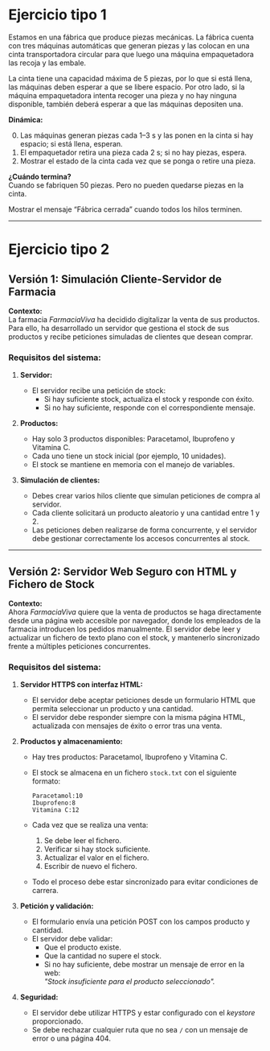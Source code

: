 
# Ejercicio tipo 1

Estamos en una fábrica que produce piezas mecánicas. La fábrica cuenta con tres máquinas automáticas que generan piezas y las colocan en una cinta transportadora circular para que luego una máquina empaquetadora las recoja y las embale.

La cinta tiene una capacidad máxima de 5 piezas, por lo que si está llena, las máquinas deben esperar a que se libere espacio. Por otro lado, si la máquina empaquetadora intenta recoger una pieza y no hay ninguna disponible, también deberá esperar a que las máquinas depositen una.

**Dinámica:**

0. Las máquinas generan piezas cada 1–3 s y las ponen en la cinta si hay espacio; si está llena, esperan.  
1. El empaquetador retira una pieza cada 2 s; si no hay piezas, espera.  
2. Mostrar el estado de la cinta cada vez que se ponga o retire una pieza.

**¿Cuándo termina?**  
Cuando se fabriquen 50 piezas. Pero no pueden quedarse piezas en la cinta.

Mostrar el mensaje “Fábrica cerrada” cuando todos los hilos terminen.

---

# Ejercicio tipo 2

## Versión 1: Simulación Cliente-Servidor de Farmacia

**Contexto:**  
La farmacia *FarmaciaViva* ha decidido digitalizar la venta de sus productos. Para ello, ha desarrollado un servidor que gestiona el stock de sus productos y recibe peticiones simuladas de clientes que desean comprar.

### Requisitos del sistema:

1. **Servidor:**
   - El servidor recibe una petición de stock:
     - Si hay suficiente stock, actualiza el stock y responde con éxito.
     - Si no hay suficiente, responde con el correspondiente mensaje.

2. **Productos:**
   - Hay solo 3 productos disponibles: Paracetamol, Ibuprofeno y Vitamina C.
   - Cada uno tiene un stock inicial (por ejemplo, 10 unidades).
   - El stock se mantiene en memoria con el manejo de variables.

3. **Simulación de clientes:**
   - Debes crear varios hilos cliente que simulan peticiones de compra al servidor.
   - Cada cliente solicitará un producto aleatorio y una cantidad entre 1 y 2.
   - Las peticiones deben realizarse de forma concurrente, y el servidor debe gestionar correctamente los accesos concurrentes al stock.

---

## Versión 2: Servidor Web Seguro con HTML y Fichero de Stock

**Contexto:**  
Ahora *FarmaciaViva* quiere que la venta de productos se haga directamente desde una página web accesible por navegador, donde los empleados de la farmacia introducen los pedidos manualmente. El servidor debe leer y actualizar un fichero de texto plano con el stock, y mantenerlo sincronizado frente a múltiples peticiones concurrentes.

### Requisitos del sistema:

1. **Servidor HTTPS con interfaz HTML:**
   - El servidor debe aceptar peticiones desde un formulario HTML que permita seleccionar un producto y una cantidad.
   - El servidor debe responder siempre con la misma página HTML, actualizada con mensajes de éxito o error tras una venta.

2. **Productos y almacenamiento:**
   - Hay tres productos: Paracetamol, Ibuprofeno y Vitamina C.
   - El stock se almacena en un fichero `stock.txt` con el siguiente formato:

     ```
     Paracetamol:10  
     Ibuprofeno:8  
     Vitamina C:12
     ```

   - Cada vez que se realiza una venta:
     1. Se debe leer el fichero.
     2. Verificar si hay stock suficiente.
     3. Actualizar el valor en el fichero.
     4. Escribir de nuevo el fichero.
   - Todo el proceso debe estar sincronizado para evitar condiciones de carrera.

3. **Petición y validación:**
   - El formulario envía una petición POST con los campos producto y cantidad.
   - El servidor debe validar:
     - Que el producto existe.
     - Que la cantidad no supere el stock.
     - Si no hay suficiente, debe mostrar un mensaje de error en la web:  
       *"Stock insuficiente para el producto seleccionado".*

4. **Seguridad:**
   - El servidor debe utilizar HTTPS y estar configurado con el *keystore* proporcionado.
   - Se debe rechazar cualquier ruta que no sea `/` con un mensaje de error o una página 404.
